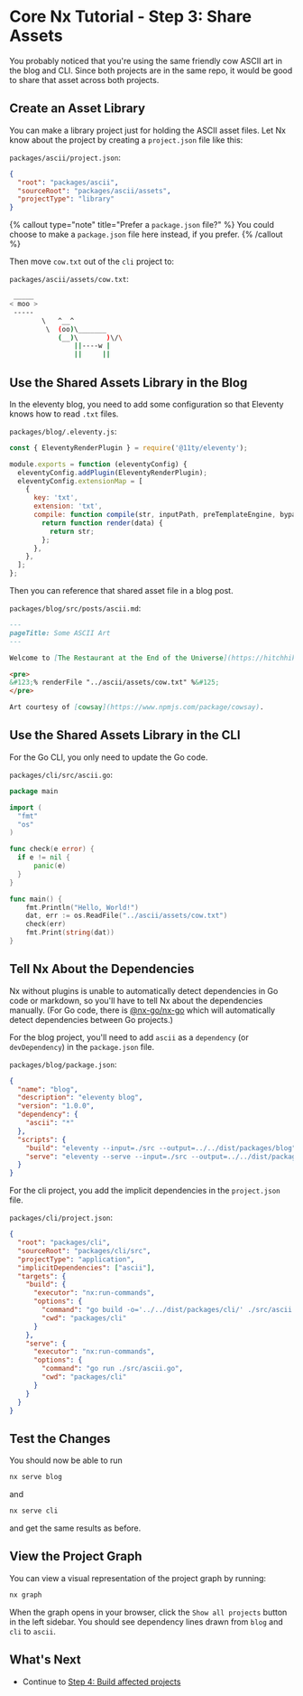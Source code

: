 # Core Nx Tutorial - Step 3: Share Assets

You probably noticed that you're using the same friendly cow ASCII art in the blog and CLI. Since both projects are in the same repo, it would be good to share that asset across both projects.

## Create an Asset Library

You can make a library project just for holding the ASCII asset files. Let Nx know about the project by creating a `project.json` file like this:

`packages/ascii/project.json`:

```json
{
  "root": "packages/ascii",
  "sourceRoot": "packages/ascii/assets",
  "projectType": "library"
}
```

{% callout type="note" title="Prefer a `package.json` file?" %}
You could choose to make a `package.json` file here instead, if you prefer.
{% /callout %}

Then move `cow.txt` out of the `cli` project to:

`packages/ascii/assets/cow.txt`:

```bash
 _____
< moo >
 -----
        \   ^__^
         \  (oo)\_______
            (__)\       )\/\
                ||----w |
                ||     ||
```

## Use the Shared Assets Library in the Blog

In the eleventy blog, you need to add some configuration so that Eleventy knows how to read `.txt` files.

`packages/blog/.eleventy.js`:

```javascript
const { EleventyRenderPlugin } = require('@11ty/eleventy');

module.exports = function (eleventyConfig) {
  eleventyConfig.addPlugin(EleventyRenderPlugin);
  eleventyConfig.extensionMap = [
    {
      key: 'txt',
      extension: 'txt',
      compile: function compile(str, inputPath, preTemplateEngine, bypass) {
        return function render(data) {
          return str;
        };
      },
    },
  ];
};
```

Then you can reference that shared asset file in a blog post.

`packages/blog/src/posts/ascii.md`:

```markdown
---
pageTitle: Some ASCII Art
---

Welcome to [The Restaurant at the End of the Universe](https://hitchhikers.fandom.com/wiki/Ameglian_Major_Cow)

<pre>
&#123;% renderFile "../ascii/assets/cow.txt" %&#125;
</pre>

Art courtesy of [cowsay](https://www.npmjs.com/package/cowsay).
```

## Use the Shared Assets Library in the CLI

For the Go CLI, you only need to update the Go code.

`packages/cli/src/ascii.go`:

```go
package main

import (
  "fmt"
  "os"
)

func check(e error) {
  if e != nil {
      panic(e)
  }
}

func main() {
    fmt.Println("Hello, World!")
    dat, err := os.ReadFile("../ascii/assets/cow.txt")
    check(err)
    fmt.Print(string(dat))
}
```

## Tell Nx About the Dependencies

Nx without plugins is unable to automatically detect dependencies in Go code or markdown, so you'll have to tell Nx about the dependencies manually. (For Go code, there is [@nx-go/nx-go](https://github.com/nx-go/nx-go) which will automatically detect dependencies between Go projects.)

For the blog project, you'll need to add `ascii` as a `dependency` (or `devDependency`) in the `package.json` file.

`packages/blog/package.json`:

```json
{
  "name": "blog",
  "description": "eleventy blog",
  "version": "1.0.0",
  "dependency": {
    "ascii": "*"
  },
  "scripts": {
    "build": "eleventy --input=./src --output=../../dist/packages/blog",
    "serve": "eleventy --serve --input=./src --output=../../dist/packages/blog"
  }
}
```

For the cli project, you add the implicit dependencies in the `project.json` file.

`packages/cli/project.json`:

```json
{
  "root": "packages/cli",
  "sourceRoot": "packages/cli/src",
  "projectType": "application",
  "implicitDependencies": ["ascii"],
  "targets": {
    "build": {
      "executor": "nx:run-commands",
      "options": {
        "command": "go build -o='../../dist/packages/cli/' ./src/ascii.go",
        "cwd": "packages/cli"
      }
    },
    "serve": {
      "executor": "nx:run-commands",
      "options": {
        "command": "go run ./src/ascii.go",
        "cwd": "packages/cli"
      }
    }
  }
}
```

## Test the Changes

You should now be able to run

```bash
nx serve blog
```

and

```bash
nx serve cli
```

and get the same results as before.

## View the Project Graph

You can view a visual representation of the project graph by running:

```bash
nx graph
```

When the graph opens in your browser, click the `Show all projects` button in the left sidebar. You should see dependency lines drawn from `blog` and `cli` to `ascii`.

## What's Next

- Continue to [Step 4: Build affected projects](/core-tutorial/04-build-affected-projects)
